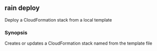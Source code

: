 ## rain deploy

Deploy a CloudFormation stack from a local template

### Synopsis

Creates or updates a CloudFormation stack named <stack> from the template file <template>.

```
rain deploy <template> <stack>
```

### Options

```
  -f, --force   Don't ask questions; just deploy.
  -h, --help    help for deploy
```

### Options inherited from parent commands

```
      --debug            Output debugging information
  -p, --profile string   AWS profile name; read from the AWS CLI configuration file
  -r, --region string    AWS region to use
```

### SEE ALSO

* [rain](index.md)	 - 

###### Auto generated by spf13/cobra on 24-Sep-2019
